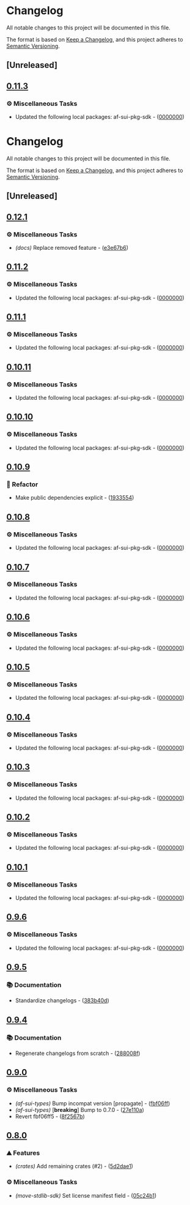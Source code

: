 # Changelog

All notable changes to this project will be documented in this file.

The format is based on [Keep a Changelog](https://keepachangelog.com/en/1.0.0/),
and this project adheres to [Semantic Versioning](https://semver.org/spec/v2.0.0.html).

## [Unreleased]

## [0.11.3](https://github.com/AftermathFinance/aftermath-sdk-rust/compare/move-stdlib-sdk-v0.11.2...move-stdlib-sdk-v0.11.3)

### ⚙️ Miscellaneous Tasks

- Updated the following local packages: af-sui-pkg-sdk - ([0000000](https://github.com/AftermathFinance/aftermath-sdk-rust/commit/0000000))

# Changelog

All notable changes to this project will be documented in this file.

The format is based on [Keep a Changelog](https://keepachangelog.com/en/1.0.0/),
and this project adheres to [Semantic Versioning](https://semver.org/spec/v2.0.0.html).


## [Unreleased]

## [0.12.1](https://github.com/AftermathFinance/aftermath-sdk-rust/compare/move-stdlib-sdk-v0.12.0...move-stdlib-sdk-v0.12.1)

### ⚙️ Miscellaneous Tasks

- *(docs)* Replace removed feature - ([e3e67b6](https://github.com/AftermathFinance/aftermath-sdk-rust/commit/e3e67b64f88890bcf457981026966f22d3936b25))


## [0.11.2](https://github.com/AftermathFinance/aftermath-sdk-rust/compare/move-stdlib-sdk-v0.11.1...move-stdlib-sdk-v0.11.2)

### ⚙️ Miscellaneous Tasks

- Updated the following local packages: af-sui-pkg-sdk - ([0000000](https://github.com/AftermathFinance/aftermath-sdk-rust/commit/0000000))


## [0.11.1](https://github.com/AftermathFinance/aftermath-sdk-rust/compare/move-stdlib-sdk-v0.11.0...move-stdlib-sdk-v0.11.1)

### ⚙️ Miscellaneous Tasks

- Updated the following local packages: af-sui-pkg-sdk - ([0000000](https://github.com/AftermathFinance/aftermath-sdk-rust/commit/0000000))


## [0.10.11](https://github.com/AftermathFinance/aftermath-sdk-rust/compare/move-stdlib-sdk-v0.10.10...move-stdlib-sdk-v0.10.11)

### ⚙️ Miscellaneous Tasks

- Updated the following local packages: af-sui-pkg-sdk - ([0000000](https://github.com/AftermathFinance/aftermath-sdk-rust/commit/0000000))


## [0.10.10](https://github.com/AftermathFinance/aftermath-sdk-rust/compare/move-stdlib-sdk-v0.10.9...move-stdlib-sdk-v0.10.10)

### ⚙️ Miscellaneous Tasks

- Updated the following local packages: af-sui-pkg-sdk - ([0000000](https://github.com/AftermathFinance/aftermath-sdk-rust/commit/0000000))


## [0.10.9](https://github.com/AftermathFinance/aftermath-sdk-rust/compare/move-stdlib-sdk-v0.10.8...move-stdlib-sdk-v0.10.9)

### 🚜 Refactor

- Make public dependencies explicit - ([1933554](https://github.com/AftermathFinance/aftermath-sdk-rust/commit/19335540faf2d55827fdfcd04aaa9c130fa306a3))


## [0.10.8](https://github.com/AftermathFinance/aftermath-sdk-rust/compare/move-stdlib-sdk-v0.10.7...move-stdlib-sdk-v0.10.8)

### ⚙️ Miscellaneous Tasks

- Updated the following local packages: af-sui-pkg-sdk - ([0000000](https://github.com/AftermathFinance/aftermath-sdk-rust/commit/0000000))


## [0.10.7](https://github.com/AftermathFinance/aftermath-sdk-rust/compare/move-stdlib-sdk-v0.10.6...move-stdlib-sdk-v0.10.7)

### ⚙️ Miscellaneous Tasks

- Updated the following local packages: af-sui-pkg-sdk - ([0000000](https://github.com/AftermathFinance/aftermath-sdk-rust/commit/0000000))


## [0.10.6](https://github.com/AftermathFinance/aftermath-sdk-rust/compare/move-stdlib-sdk-v0.10.5...move-stdlib-sdk-v0.10.6)

### ⚙️ Miscellaneous Tasks

- Updated the following local packages: af-sui-pkg-sdk - ([0000000](https://github.com/AftermathFinance/aftermath-sdk-rust/commit/0000000))


## [0.10.5](https://github.com/AftermathFinance/aftermath-sdk-rust/compare/move-stdlib-sdk-v0.10.4...move-stdlib-sdk-v0.10.5)

### ⚙️ Miscellaneous Tasks

- Updated the following local packages: af-sui-pkg-sdk - ([0000000](https://github.com/AftermathFinance/aftermath-sdk-rust/commit/0000000))


## [0.10.4](https://github.com/AftermathFinance/aftermath-sdk-rust/compare/move-stdlib-sdk-v0.10.3...move-stdlib-sdk-v0.10.4)

### ⚙️ Miscellaneous Tasks

- Updated the following local packages: af-sui-pkg-sdk - ([0000000](https://github.com/AftermathFinance/aftermath-sdk-rust/commit/0000000))


## [0.10.3](https://github.com/AftermathFinance/aftermath-sdk-rust/compare/move-stdlib-sdk-v0.10.2...move-stdlib-sdk-v0.10.3)

### ⚙️ Miscellaneous Tasks

- Updated the following local packages: af-sui-pkg-sdk - ([0000000](https://github.com/AftermathFinance/aftermath-sdk-rust/commit/0000000))


## [0.10.2](https://github.com/AftermathFinance/aftermath-sdk-rust/compare/move-stdlib-sdk-v0.10.1...move-stdlib-sdk-v0.10.2)

### ⚙️ Miscellaneous Tasks

- Updated the following local packages: af-sui-pkg-sdk - ([0000000](https://github.com/AftermathFinance/aftermath-sdk-rust/commit/0000000))


## [0.10.1](https://github.com/AftermathFinance/aftermath-sdk-rust/compare/move-stdlib-sdk-v0.10.0...move-stdlib-sdk-v0.10.1)

### ⚙️ Miscellaneous Tasks

- Updated the following local packages: af-sui-pkg-sdk - ([0000000](https://github.com/AftermathFinance/aftermath-sdk-rust/commit/0000000))


## [0.9.6](https://github.com/AftermathFinance/aftermath-sdk-rust/compare/move-stdlib-sdk-v0.9.5...move-stdlib-sdk-v0.9.6)

### ⚙️ Miscellaneous Tasks

- Updated the following local packages: af-sui-pkg-sdk - ([0000000](https://github.com/AftermathFinance/aftermath-sdk-rust/commit/0000000))


## [0.9.5](https://github.com/AftermathFinance/aftermath-sdk-rust/compare/move-stdlib-sdk-v0.9.4...move-stdlib-sdk-v0.9.5)

### 📚 Documentation

- Standardize changelogs - ([383b40d](https://github.com/AftermathFinance/aftermath-sdk-rust/commit/383b40d75c38f637aafe06438673f71e1c57d432))


## [0.9.4](https://github.com/AftermathFinance/aftermath-sdk-rust/compare/move-stdlib-sdk-v0.9.3...move-stdlib-sdk-v0.9.4)

### 📚 Documentation

- Regenerate changelogs from scratch - ([288008f](https://github.com/AftermathFinance/aftermath-sdk-rust/commit/288008f5b60193ea34b765d8ad605cf4f25207e9))

## [0.9.0](https://github.com/AftermathFinance/aftermath-sdk-rust/compare/move-stdlib-sdk-v0.8.2...move-stdlib-sdk-v0.9.0)

### ⚙️ Miscellaneous Tasks

- *(af-sui-types)* Bump incompat version [propagate] - ([fbf06ff](https://github.com/AftermathFinance/aftermath-sdk-rust/commit/fbf06ff5b383d73297a7595b6a4ca7300bdbfbd2))
- *(af-sui-types)* [**breaking**] Bump to 0.7.0 - ([27e110a](https://github.com/AftermathFinance/aftermath-sdk-rust/commit/27e110a9455d4a1b9c4d9c1a9e4e0c85728a1e96))
- Revert fbf06ff5 - ([8f2567b](https://github.com/AftermathFinance/aftermath-sdk-rust/commit/8f2567b6efd2924092cb5a5a382a5cabeaf7fafd))

## [0.8.0](https://github.com/AftermathFinance/aftermath-sdk-rust/releases/tag/)

### ⛰️ Features

- *(crates)* Add remaining crates (#2) - ([5d2dae1](https://github.com/AftermathFinance/aftermath-sdk-rust/commit/5d2dae1392de8ed6a5af63a0e559bd3416112b35))

### ⚙️ Miscellaneous Tasks

- *(move-stdlib-sdk)* Set license manifest field - ([05c24b1](https://github.com/AftermathFinance/aftermath-sdk-rust/commit/05c24b1857a7039ec5a6fdd9440a885eb79c5e07))

<!-- generated by git-cliff -->
